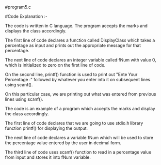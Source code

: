 #program5.c

#Code Explanation :-

The code is written in C language.
The program accepts the marks and displays the class accordingly.

The first line of code declares a function called DisplayClass which takes a percentage as input and prints out the appropriate message for that percentage.

The next line of code declares an integer variable called fNum with value 0, which is initialized to zero on the first line of code.

On the second line, printf() function is used to print out "Ente Your Percentage :" followed by whatever you enter into it on subsequent lines using scanf().

On this particular case, we are printing out what was entered from previous lines using scanf().

The code is an example of a program which accepts the marks and display the class accordingly.

The first line of code declares that we are going to use stdio.h library function printf() for displaying the output.

The next line of code declares a variable fNum which will be used to store the percentage value entered by the user in decimal form.

The third line of code uses scanf() function to read in a percentage value from input and stores it into fNum variable.
